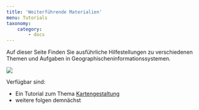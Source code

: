 ```yaml
---
title: 'Weiterführende Materialien'
menu: Tutorials
taxonomy:
    category:
        - docs
---
```

Auf dieser Seite Finden Sie ausführliche Hilfestellungen zu verschiedenen Themen und Aufgaben in Geographischeninformationssystemen.

![](/images/tutorial.png)

Verfügbar sind:
+ Ein Tutorial zum Thema [Kartengestaltung](https://www.opengeoedu.de/content/tutorials/Kartengestaltung.pdf)
+ weitere folgen demnächst
